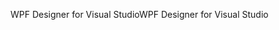 <span data-ttu-id="fd98e-101">WPF Designer for Visual Studio</span><span class="sxs-lookup"><span data-stu-id="fd98e-101">WPF Designer for Visual Studio</span></span>